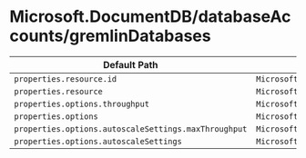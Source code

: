 # Microsoft.DocumentDB/databaseAccounts/gremlinDatabases

| Default Path | Alias |
|---|---|
| `properties.resource.id` | `Microsoft.DocumentDB/databaseAccounts/gremlinDatabases/resource.id` |
| `properties.resource` | `Microsoft.DocumentDB/databaseAccounts/gremlinDatabases/resource` |
| `properties.options.throughput` | `Microsoft.DocumentDB/databaseAccounts/gremlinDatabases/options.throughput` |
| `properties.options` | `Microsoft.DocumentDB/databaseAccounts/gremlinDatabases/options` |
| `properties.options.autoscaleSettings.maxThroughput` | `Microsoft.DocumentDB/databaseAccounts/gremlinDatabases/options.autoscaleSettings.maxThroughput` |
| `properties.options.autoscaleSettings` | `Microsoft.DocumentDB/databaseAccounts/gremlinDatabases/options.autoscaleSettings` |

